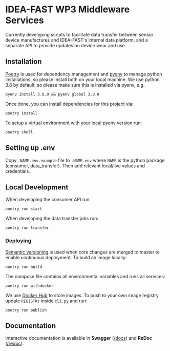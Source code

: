 # IDEA-FAST WP3 Middleware Services

Currently developing scripts to facilitate data transfer between sensor device manufactures and IDEA-FAST's internal data platform, and a separate API to provide updates on device wear and use.

## Installation

[Poetry](https://python-poetry.org/) is used for dependency management and
[pyenv](https://github.com/pyenv/pyenv) to manage python installations, so
please install both on your local machine. We use python 3.8 by default, so
please make sure this is installed via pyenv, e.g.

    pyenv install 3.8.0 && pyenv global 3.8.0

Once done, you can install dependencies for this project via:

    poetry install

To setup a virtual environment with your local pyenv version run:

    poetry shell

## Setting up .env

Copy `.NAME.env.example` file to `.NAME.env` where `NAME` is the python package (consumer, data_transfer).
Then add relevant local/live values and credentials.

## Local Development

When developing the consumer API run:

    poetry run start

When developing the data transfer jobs run:

    poetry run transfer

### Deploying

[Semantic versioning](https://semver.org/) is used when core changes are merged
to master to enable continuous deployment. To build an image locally:

    poetry run build

The compose file contains all environmental variables and runs all services:

    poetry run withdocker

We use [Docker Hub](https://hub.docker.com/u/ideafast) to store images. To push
to your own image registry update `REGISTRY` inside `cli.py` and run:

    poetry run publish

## Documentation

Interactive documentation is available in **Swagger** ([/docs](http://127.0.0.1:8000/docs)) and **ReDoc** ([/redoc](http://127.0.0.1:8000/redoc)).
